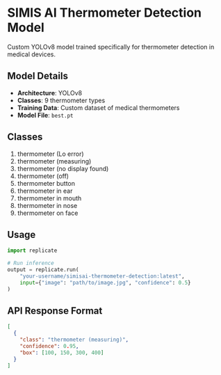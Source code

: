 # SIMIS AI Thermometer Detection Model

Custom YOLOv8 model trained specifically for thermometer detection in medical devices.

## Model Details

- **Architecture**: YOLOv8
- **Classes**: 9 thermometer types
- **Training Data**: Custom dataset of medical thermometers
- **Model File**: `best.pt`

## Classes

1. thermometer (Lo error)
2. thermometer (measuring)
3. thermometer (no display found)
4. thermometer (off)
5. thermometer button
6. thermometer in ear
7. thermometer in mouth
8. thermometer in nose
9. thermometer on face

## Usage

```python
import replicate

# Run inference
output = replicate.run(
    "your-username/simisai-thermometer-detection:latest",
    input={"image": "path/to/image.jpg", "confidence": 0.5}
)
```

## API Response Format

```json
[
  {
    "class": "thermometer (measuring)",
    "confidence": 0.95,
    "box": [100, 150, 300, 400]
  }
]
```
